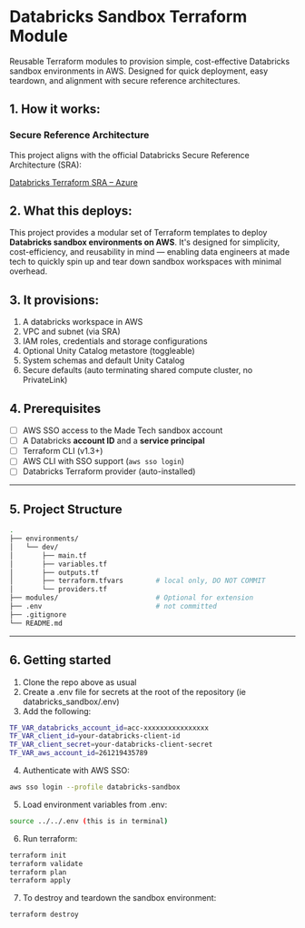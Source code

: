# Databricks Sandbox Terraform Module
Reusable Terraform modules to provision simple, cost-effective Databricks sandbox environments in AWS. Designed for quick deployment, easy teardown, and alignment with secure reference architectures.

## 1. How it works:
### Secure Reference Architecture
This project aligns with the official Databricks Secure Reference Architecture (SRA):

[Databricks Terraform SRA – Azure](https://github.com/databricks/terraform-databricks-sra)

## 2. What this deploys:

This project provides a modular set of Terraform templates to deploy **Databricks sandbox environments on AWS**. It's designed for simplicity, cost-efficiency, and reusability in mind — enabling data engineers at made tech to quickly spin up and tear down sandbox workspaces with minimal overhead.

## 3. It provisions:
1. A databricks workspace in AWS
2. VPC and subnet (via SRA)
3. IAM roles, credentials and storage configurations
4. Optional Unity Catalog metastore (toggleable)
5. System schemas and default Unity Catalog
4. Secure defaults (auto terminating shared compute cluster, no PrivateLink)

## 4. Prerequisites

- [ ] AWS SSO access to the Made Tech sandbox account
- [ ] A Databricks **account ID** and a **service principal**
- [ ] Terraform CLI (v1.3+)
- [ ] AWS CLI with SSO support (`aws sso login`)
- [ ] Databricks Terraform provider (auto-installed)
---
## 5. Project Structure

```bash
.
├── environments/
│   └── dev/
│       ├── main.tf
│       ├── variables.tf
│       ├── outputs.tf
│       ├── terraform.tfvars        # local only, DO NOT COMMIT
│       └── providers.tf
├── modules/                        # Optional for extension
├── .env                            # not committed
├── .gitignore
└── README.md
```
---
 ## 6. Getting started

1. Clone the repo above as usual 
2. Create a .env file for secrets at the root of the repository (ie databricks_sandbox/.env)
3. Add the following:
```bash
TF_VAR_databricks_account_id=acc-xxxxxxxxxxxxxxxx
TF_VAR_client_id=your-databricks-client-id
TF_VAR_client_secret=your-databricks-client-secret
TF_VAR_aws_account_id=261219435789
```
4. Authenticate with AWS SSO:
```bash
aws sso login --profile databricks-sandbox
```
5. Load environment variables from .env:
```bash
source ../../.env (this is in terminal)
```
6. Run terraform:
```bash
terraform init
terraform validate
terraform plan
terraform apply
```
7. To destroy and teardown the sandbox environment:
```bash
terraform destroy
```

